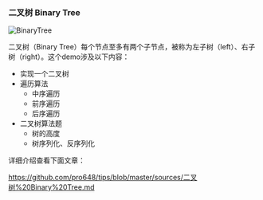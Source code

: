 ###  二叉树 Binary Tree

![BinaryTree](https://raw.githubusercontent.com/pro648/tips/master/sources/images/BinaryTreePreview.png)

二叉树（Binary Tree）每个节点至多有两个子节点，被称为左子树（left）、右子树（right）。这个demo涉及以下内容：

- 实现一个二叉树
- 遍历算法
  - 中序遍历
  - 前序遍历
  - 后序遍历
- 二叉树算法题
  - 树的高度
  - 树序列化、反序列化

详细介绍查看下面文章：

<https://github.com/pro648/tips/blob/master/sources/二叉树%20Binary%20Tree.md>

